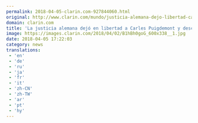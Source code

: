```yaml
---
permalink: 2018-04-05-clarin.com-927844060.html
original: http://www.clarin.com/mundo/justicia-alemana-dejo-libertad-carles-puigdemont-descarto-delito-rebelion_0_HJ5KHA7oz.html
domain: clarin.com
title: 'La justicia alemana dejó en libertad a Carles Puigdemont y descartó el delito de rebelión'
image: https://images.clarin.com/2018/04/02/B1hBh0goG_600x338__1.jpg
date: 2018-04-05 17:22:03
category: news
translations: 
 - 'en'
 - 'de'
 - 'ru'
 - 'ja'
 - 'fr'
 - 'it'
 - 'zh-CN'
 - 'zh-TW'
 - 'ar'
 - 'pt'
 - 'hy'
---
```


